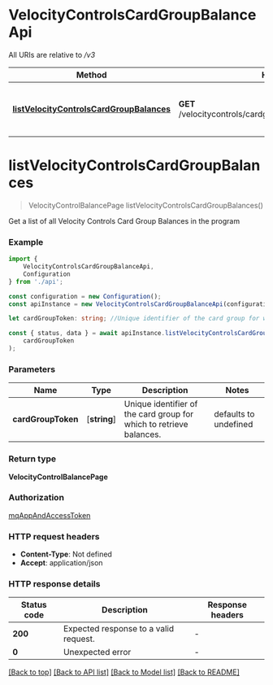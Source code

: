 # VelocityControlsCardGroupBalanceApi

All URIs are relative to */v3*

|Method | HTTP request | Description|
|------------- | ------------- | -------------|
|[**listVelocityControlsCardGroupBalances**](#listvelocitycontrolscardgroupbalances) | **GET** /velocitycontrols/cardgroup/{card_group_token}/available | List Velocity Controls Card Group Balances|

# **listVelocityControlsCardGroupBalances**
> VelocityControlBalancePage listVelocityControlsCardGroupBalances()

Get a list of all Velocity Controls Card Group Balances in the program

### Example

```typescript
import {
    VelocityControlsCardGroupBalanceApi,
    Configuration
} from './api';

const configuration = new Configuration();
const apiInstance = new VelocityControlsCardGroupBalanceApi(configuration);

let cardGroupToken: string; //Unique identifier of the card group for which to retrieve balances. (default to undefined)

const { status, data } = await apiInstance.listVelocityControlsCardGroupBalances(
    cardGroupToken
);
```

### Parameters

|Name | Type | Description  | Notes|
|------------- | ------------- | ------------- | -------------|
| **cardGroupToken** | [**string**] | Unique identifier of the card group for which to retrieve balances. | defaults to undefined|


### Return type

**VelocityControlBalancePage**

### Authorization

[mqAppAndAccessToken](../README.md#mqAppAndAccessToken)

### HTTP request headers

 - **Content-Type**: Not defined
 - **Accept**: application/json


### HTTP response details
| Status code | Description | Response headers |
|-------------|-------------|------------------|
|**200** | Expected response to a valid request. |  -  |
|**0** | Unexpected error |  -  |

[[Back to top]](#) [[Back to API list]](../README.md#documentation-for-api-endpoints) [[Back to Model list]](../README.md#documentation-for-models) [[Back to README]](../README.md)

